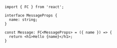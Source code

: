 ```tsx [|3-5|7]
import { FC } from 'react';

interface MessageProps {
  name: string;
}

const Message: FC<MessageProps> = ({ name }) => {
  return <h1>Hello {name}</h1>;
}
```
<!-- .element: data-id="code-animation" -->
